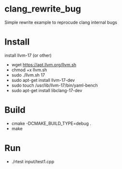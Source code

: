 # clang_rewrite_bug
Simple rewrite example to reprocude clang internal bugs

# Install
install llvm-17 (or other)

* wget https://apt.llvm.org/llvm.sh
* chmod +x llvm.sh
* sudo ./llvm.sh 17
* sudo apt-get install llvm-17-dev
* sudo touch /usr/lib/llvm-17/bin/yaml-bench
* sudo apt-get install libclang-17-dev

# Build
* cmake -DCMAKE_BUILD_TYPE=debug .
* make

# Run

* ./rtest input/test1.cpp
